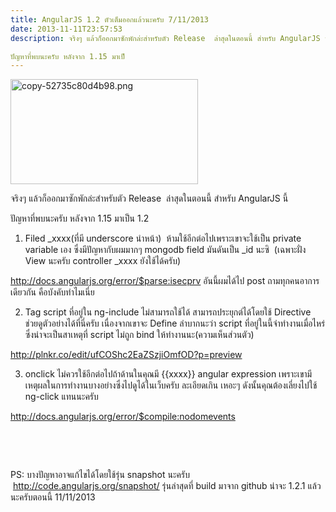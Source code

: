 ```yaml
---
title: AngularJS 1.2 ตัวเต็มออกแล้วนะครับ 7/11/2013
date: 2013-11-11T23:57:53
description: จริงๆ แล้วก็ออกมาซักพักล่ะสำหรับตัว Release  ล่าสุดในตอนนี้ สำหรับ AngularJS นี้

ปัญหาที่พบนะครับ หลังจาก 1.15 มาเป็
---
```


<a href="http://www.greanapp.com/wp-content/uploads/2013/11/copy-52735c80d4b98.png"><img class="size-medium wp-image-15 aligncenter" alt="copy-52735c80d4b98.png" src="http://www.greanapp.com/wp-content/uploads/2013/11/copy-52735c80d4b98-300x168.png" width="300" height="168" /></a>

จริงๆ แล้วก็ออกมาซักพักล่ะสำหรับตัว Release  ล่าสุดในตอนนี้ สำหรับ AngularJS นี้

ปัญหาที่พบนะครับ หลังจาก 1.15 มาเป็น 1.2

1. Filed _xxxx(ที่มี underscore นำหน้า)  ห้ามใช้อีกต่อไปเพราะเขาจะใช้เป็น private variable เอง ซึ่งมีปัญหากับผมมากๆ mongodb field มันดันเป็น _id นะซิ  (เฉพาะฝั่ง View นะครับ controller _xxxx ยังใช้ได้ครับ)

<a href="http://docs.angularjs.org/error/$parse:isecprv">http://docs.angularjs.org/error/$parse:isecprv</a> อันนี้ผมได้ไป post ถามทุกคนอาการเดียวกัน คือบังคับทำไมเนี่ย

2. Tag script ที่อยู่ใน ng-include ไม่สามารถใช้ได้ สามารถประยุกต์ได้โดยใช้ Directive ช่วยดูตัวอย่างได้ที่นี่ครับ เนื่องจากเขาจะ Define ลำบากนะว่า script ที่อยู่ในนี้จำทำงานเมื่อไหร่ ซึ่งน่าจะเป็นสาเหตุที่ script ไม่ถูก bind ให้ทำงานนะ(ความเห็นส่วนตัว)

<a href="http://plnkr.co/edit/ufCOShc2EaZSzjiOmfOD?p=preview">http://plnkr.co/edit/ufCOShc2EaZSzjiOmfOD?p=preview</a>

3. onclick ไม่ควรใช้อีกต่อไปถ้าด้านในคุณมี {{xxxx}} angular expression เพราะเขามีเหตุผลในการทำงานบางอย่างซึ่งไปดูได้ในเว็บครับ ละเอียดเกิน เหอะๆ ดังนั้นคุณต้องเลี่ยงไปใช้ ng-click แทนนะครับ

<a href="http://docs.angularjs.org/error/$compile:nodomevents">http://docs.angularjs.org/error/$compile:nodomevents</a>

&nbsp;

&nbsp;

PS: บางปัญหาอาจแก้ไขได้โดยใช้รุ่น snapshot นะครับ  <a href="http://code.angularjs.org/snapshot/">http://code.angularjs.org/snapshot/</a> รุ่นล่าสุดที่ build มาจาก github น่าจะ 1.2.1 แล้วนะครับตอนนี้ 11/11/2013
